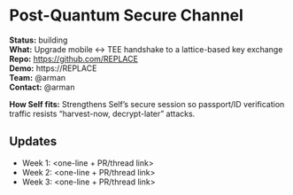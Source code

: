 # Post-Quantum Secure Channel

**Status:** building  
**What:** Upgrade mobile ↔ TEE handshake to a lattice-based key exchange  
**Repo:** https://github.com/REPLACE  
**Demo:** https://REPLACE  
**Team:** @arman  
**Contact:** @arman

**How Self fits:** Strengthens Self’s secure session so passport/ID verification traffic resists “harvest-now, decrypt-later” attacks.

## Updates

- Week 1: <one-line + PR/thread link>
- Week 2: <one-line + PR/thread link>
- Week 3: <one-line + PR/thread link>

